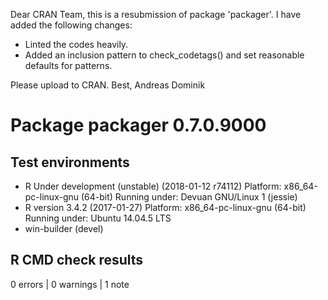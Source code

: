 Dear CRAN Team,
this is a resubmission of package 'packager'. I have added the following changes:

* Linted the codes heavily.
* Added an inclusion pattern to check\_codetags() and set reasonable defaults
  for patterns.

Please upload to CRAN.
Best, Andreas Dominik

# Package packager 0.7.0.9000
## Test  environments 
- R Under development (unstable) (2018-01-12 r74112)
  Platform: x86_64-pc-linux-gnu (64-bit)
  Running under: Devuan GNU/Linux 1 (jessie)
- R version 3.4.2 (2017-01-27)
  Platform: x86_64-pc-linux-gnu (64-bit)
  Running under: Ubuntu 14.04.5 LTS
- win-builder (devel)

## R CMD check results
0 errors | 0 warnings | 1 note 
